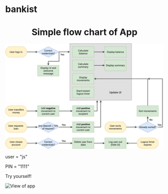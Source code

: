 # bankist

<h1 style="width:100%;text-align:center">Simple flow chart of App</h1>
<img src="https://github.com/CrazyBoy621/bankist/blob/main/Bankist-flowchart.png" alt="Flow chart of App" />
<p>user = "js"</p>
<p>PIN = "1111"</p>
<p>Try yourself! </p>
<img src="https://user-images.githubusercontent.com/65382951/215265345-ef2cd281-4ec9-4e95-881f-9ce0534ab30d.png" alt="View of app"/>
